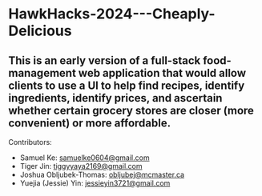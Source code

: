 # HawkHacks-2024---Cheaply-Delicious
This is an early version of a full-stack food-management web application that would allow clients to use a UI to help find recipes, identify ingredients, identify prices, and ascertain whether certain grocery stores are closer (more convenient) or more affordable.
-------
Contributors:
- Samuel Ke: samuelke0604@gmail.com
- Tiger Jin: tiggyyaya2169@gmail.com
- Joshua Obljubek-Thomas: obljubej@mcmaster.ca
- Yuejia (Jessie) Yin: jessieyin3721@gmail.com
